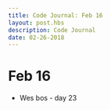```yaml
---
title: Code Journal: Feb 16
layout: post.hbs
description: Code Journal
date: 02-26-2018
---
```

# Feb 16

- Wes bos - day 23